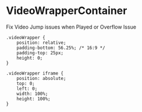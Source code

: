 # VideoWrapperContainer

Fix Video Jump issues when Played or Overflow Issue

```
.videoWrapper {
	position: relative;
	padding-bottom: 56.25%; /* 16:9 */
	padding-top: 25px;
	height: 0;
}

.videoWrapper iframe {
	position: absolute;
	top: 0;
	left: 0;
	width: 100%;
	height: 100%;
}
```
